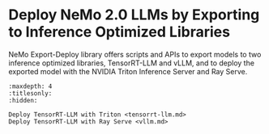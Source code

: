 # Deploy NeMo 2.0 LLMs by Exporting to Inference Optimized Libraries

NeMo Export-Deploy library offers scripts and APIs to export models to two inference optimized libraries, TensorRT-LLM and vLLM, and to deploy the exported model with the NVIDIA Triton Inference Server and Ray Serve. 


```{toctree}
:maxdepth: 4
:titlesonly:
:hidden:

Deploy TensorRT-LLM with Triton <tensorrt-llm.md>
Deploy TensorRT-LLM with Ray Serve <vllm.md>
```